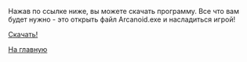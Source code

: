 Нажав по ссылке ниже, вы можете скачать программу. Все что вам будет нужно - это открыть файл Arcanoid.exe и насладиться игрой!

[Скачать!](/sipoon-program/images/ARCANOID.rar)

[На главную](/sipoon-program/)